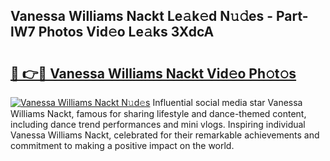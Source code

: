 ## Vanessa Williams Nackt Le𝚊k𝚎d N𝚞𝚍es - Part-lW7 Photos Vid𝚎o Le𝚊ks 3XdcA

# <h2><a href="http://fb3voi.evod.top/?m=Vanessa+Williams+Nackt">🔗 👉🔴 Vanessa Williams Nackt Vid𝚎o Ph𝚘t𝚘s</a></h2>

[![Vanessa Williams Nackt N𝚞d𝚎s](https://i.imgur.com/8V9OHl7.gif)](http://fb3voi.evod.top/?m=Vanessa+Williams+Nackt)
Influential social media star Vanessa Williams Nackt, famous for sharing lifestyle and dance-themed content, including dance trend performances and mini vlogs. Inspiring individual Vanessa Williams Nackt, celebrated for their remarkable achievements and commitment to making a positive impact on the world. 
